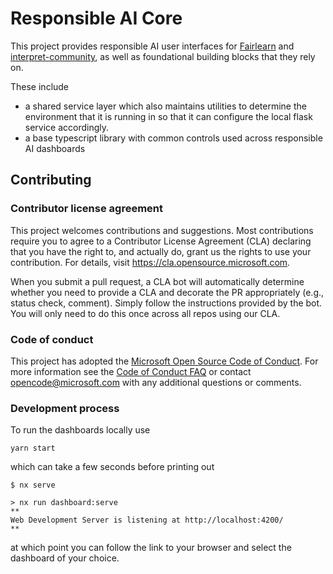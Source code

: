 # Responsible AI Core

This project provides responsible AI user interfaces for
[Fairlearn](https://fairlearn.github.io) and
[interpret-community](https://interpret.ml), as well as foundational building
blocks that they rely on.

These include

- a shared service layer which also maintains utilities to
  determine the environment that it is running in so that it can configure the
  local flask service accordingly.
- a base typescript library with common controls used across responsible AI
  dashboards

## Contributing

### Contributor license agreement

This project welcomes contributions and suggestions. Most contributions
require you to agree to a Contributor License Agreement (CLA) declaring that
you have the right to, and actually do, grant us the rights to use your
contribution. For details, visit https://cla.opensource.microsoft.com.

When you submit a pull request, a CLA bot will automatically determine whether
you need to provide a CLA and decorate the PR appropriately (e.g., status
check, comment). Simply follow the instructions provided by the bot. You will
only need to do this once across all repos using our CLA.

### Code of conduct

This project has adopted the
[Microsoft Open Source Code of Conduct](https://opensource.microsoft.com/codeofconduct/).
For more information see the
[Code of Conduct FAQ](https://opensource.microsoft.com/codeofconduct/faq/) or
contact [opencode@microsoft.com](mailto:opencode@microsoft.com) with any
additional questions or comments.

### Development process

To run the dashboards locally use

```
yarn start
```

which can take a few seconds before printing out
```
$ nx serve

> nx run dashboard:serve
**
Web Development Server is listening at http://localhost:4200/
**
```

at which point you can follow the link to your browser and select the
dashboard of your choice.
